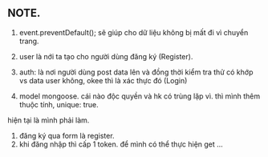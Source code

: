 ## NOTE.

1. event.preventDefault(); 
sẽ giúp cho dữ liệu không bị mất đi vì chuyển trang.

2. user là nới ta tạo cho người dùng đăng ký (Register).

3. auth: là nơi người dùng post data lên và đồng thời kiểm tra thử có khớp vs data user không, okee thì là xác thực đó (Login)

4. model mongoose.
cái nào độc quyền và hk có trùng lặp vì. thì mình thêm thuộc tính, unique: true.


hiện tại là mình phải làm.
1. đăng ký qua form là register.
2. khi đăng nhập thì cấp 1 token. để mình có thể thực hiện get ... 


